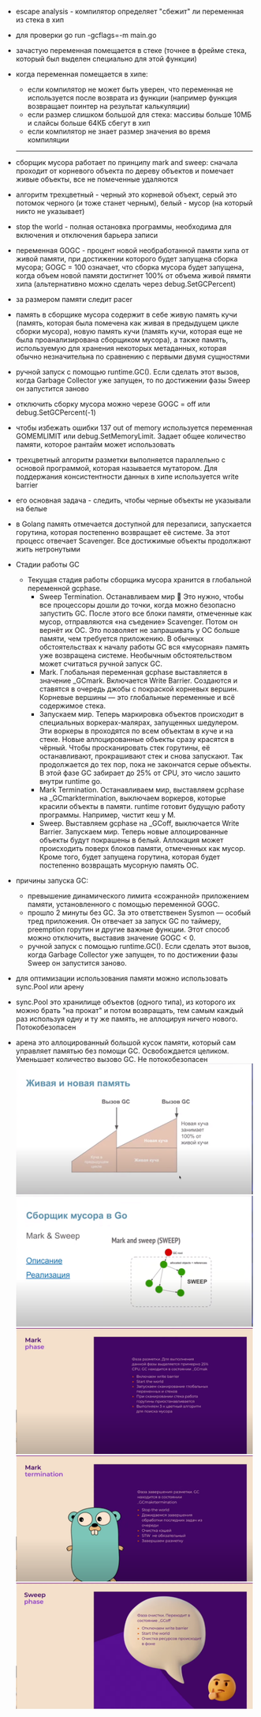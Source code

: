 - escape analysis - компилятор определяет "сбежит" ли переменная из стека в хип
- для проверки go run -gcflags=-m main.go
- зачастую переменная помещается в стеке (точнее в фрейме стека, который был выделен специально для этой функции)
- когда переменная помещается в хипе:

  - если компилятор не может быть уверен, что переменная не используется после возврата из функции (например функция возвращает поинтер на результат калькуляции)
  - если размер слишком большой для стека: массивы больше 10МБ и слайсы больше 64КБ сбегут в хип
  - если компилятор не знает размер значения во время компиляции
  <hr>

- сборщик мусора работает по принципу mark and sweep: сначала проходит от корневого объекта по дереву объектов и помечает живые объекты, все не помеченные удаляются
- алгоритм трехцветный - черный это корневой объект, серый это потомок черного (и тоже станет черным), белый - мусор (на который никто не указывает)
- stop the world - полная остановка программы, необходима для включения и отключения барьера записи
- переменная GOGC - процент новой необработанной памяти хипа от живой памяти, при достижении которого будет запущена сборка мусора; GOGC = 100 означает, что сборка мусора будет запущена, когда объем новой памяти достигнет 100% от объема живой пямяти хипа (альтернативно можно сделать через debug.SetGCPercent)
- за размером памяти следит pacer
- память в сборщике мусора содержит в себе живую память кучи (память, которая была помечена как живая в предыдущем цикле сборки мусора), новую память кучи (память кучи, которая еще не была проанализирована сборщиком мусора), а также память, используемую для хранения некоторых метаданных, которая обычно незначительна по сравнению с первыми двумя сущностями
- ручной запуск с помощью runtime.GC(). Если сделать этот вызов, когда Garbage Collector уже запущен, то по достижении фазы Sweep он запустится заново
- отключить сборку мусора можно черезе GOGC = off или debug.SetGCPercent(-1)
- чтобы избежать ошибки 137 out of memory используется переменная GOMEMLIMIT или debug.SetMemoryLimit. Задает общее количество памяти, которое рантайм может использовать
- трехцветный алгоритм разметки выполняется параллельно с основой программой, которая называется мутатором. Для поддержания консистентности данных в хипе используется write barrier
- его основная задача - следить, чтобы черные объекты не указывали на белые
- в Golang память отмечается доступной для перезаписи, запускается горутина, которая постепенно возвращает её системе. За этот процесс отвечает Scavenger. Все достижимые объекты продолжают жить нетронутыми
- Стадии работы GC
  - Текущая стадия работы сборщика мусора хранится в глобальной переменной gcphase.
    - Sweep Termination. Останавливаем мир 🙂 Это нужно, чтобы все процессоры дошли до точки, когда можно безопасно запустить GC. После этого все блоки памяти, отмеченные как мусор, отправляются «на съедение» Scavenger. Потом он вернёт их ОС. Это позволяет не запрашивать у ОС больше памяти, чем требуется приложению. В обычных обстоятельствах к началу работы GC вся «мусорная» память уже возвращена системе. Необычным обстоятельством может считаться ручной запуск GC.
    - Mark. Глобальная переменная gcphase выставляется в значение \_GCmark. Включается Write Barrier. Создаются и ставятся в очередь джобы с покраской корневых вершин. Корневые вершины — это глобальные переменные и всё содержимое стека.
    - Запускаем мир. Теперь маркировка объектов происходит в специальных воркерах-малярах, запущенных шедулером. Эти воркеры в проходятся по всем объектам в куче и на стеке. Новые аллоцированные объекты сразу красятся в чёрный. Чтобы просканировать стек горутины, её останавливают, прокрашивают стек и снова запускают. Так продолжается до тех пор, пока не закончатся серые объекты. В этой фазе GC забирает до 25% от CPU, это число зашито внутри runtime go.
    - Mark Termination. Останавливаем мир, выставляем gcphase на \_GCmarktermination, выключаем воркеров, которые красили объекты в памяти. runtime готовит будущую работу программы. Например, чистит кеш у M.
    - Sweep. Выставляем gcphase на \_GCoff, выключается Write Barrier. Запускаем мир. Теперь новые аллоцированные объекты будут покрашены в белый. Аллокация может происходить поверх блоков памяти, отмеченных как мусор. Кроме того, будет запущена горутина, которая будет постепенно возвращать мусорную память ОС.
- причины запуска GC:

  - превышение динамического лимита «сожранной» приложением памяти, установленного с помощью переменной GOGC.
  - прошло 2 минуты без GC. За это ответственен Sysmon — особый тред приложения. Он отвечает за запуск GC по таймеру, preemption горутин и другие важные функции. Этот способ можно отключить, выставив значение GOGC < 0.
  - ручной запуск с помощью runtime.GC(). Если сделать этот вызов, когда Garbage Collector уже запущен, то по достижении фазы Sweep он запустится заново.

- для оптимизации использования памяти можно использовать sync.Pool или арену
- sync.Pool это хранилище объектов (одного типа), из которого их можно брать "на прокат" и потом возвращать, тем самым каждый раз используя одну и ту же память, не аллоцируя ничего нового. Потокобезопасен
- арена это аллоцированный большой кусок памяти, который сам управляет памятью без помощи GC. Освобождается целиком. Уменьшает количество вызово GC. Не потокобезопасен
  <br>
  ![image](./assets/gc-1.png)
  ![image](./assets/gc-2.png)
  ![image](./assets/gc-3.png)
  ![image](./assets/gc-4.png)
  ![image](./assets/gc-5.png)

